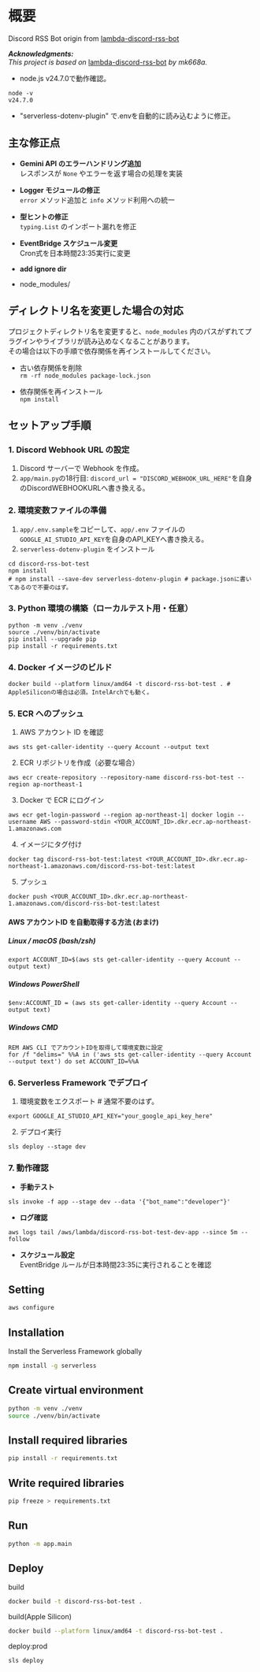 # 概要

Discord RSS Bot origin from [lambda-discord-rss-bot](https://github.com/mk668a/lambda-discord-rss-bot)

***Acknowledgments:***  
*This project is based on* [lambda-discord-rss-bot](https://github.com/mk668a/lambda-discord-rss-bot) *by mk668a.*

- node.js v24.7.0で動作確認。  
```
node -v
v24.7.0
```

- "serverless-dotenv-plugin" で.envを自動的に読み込むように修正。


## 主な修正点

- **Gemini API のエラーハンドリング追加**  
  レスポンスが `None` やエラーを返す場合の処理を実装

- **Logger モジュールの修正**  
  `error` メソッド追加と `info` メソッド利用への統一

- **型ヒントの修正**  
  `typing.List` のインポート漏れを修正

- **EventBridge スケジュール変更**  
  Cron式を日本時間23:35実行に変更

- **add ignore dir**
- node_modules/

## ディレクトリ名を変更した場合の対応
プロジェクトディレクトリ名を変更すると、`node_modules` 内のパスがずれてプラグインやライブラリが読み込めなくなることがあります。  
その場合は以下の手順で依存関係を再インストールしてください。

- 古い依存関係を削除  
`rm -rf node_modules package-lock.json`

- 依存関係を再インストール  
`npm install`

## セットアップ手順
### 1. Discord Webhook URL の設定
1. Discord サーバーで Webhook を作成。
2. `app/main.py`の18行目: `discord_url = "DISCORD_WEBHOOK_URL_HERE"`を自身のDiscordWEBHOOKURLへ書き換える。

### 2. 環境変数ファイルの準備
1. `app/.env.sample`をコピーして、`app/.env` ファイルの`GOOGLE_AI_STUDIO_API_KEY`を自身のAPI_KEYへ書き換える。
2. `serverless-dotenv-plugin` をインストール  
```
cd discord-rss-bot-test
npm install 
# npm install --save-dev serverless-dotenv-plugin # package.jsonに書いてあるので不要のはず。
```

### 3. Python 環境の構築（ローカルテスト用・任意）

```
python -m venv ./venv
source ./venv/bin/activate
pip install --upgrade pip
pip install -r requirements.txt
```

### 4. Docker イメージのビルド
```
docker build --platform linux/amd64 -t discord-rss-bot-test . # AppleSiliconの場合は必須。IntelArchでも動く。
```

### 5. ECR へのプッシュ

1. AWS アカウント ID を確認  
```
aws sts get-caller-identity --query Account --output text
```  
2. ECR リポジトリを作成（必要な場合）  
```
aws ecr create-repository --repository-name discord-rss-bot-test --region ap-northeast-1
```

3. Docker で ECR にログイン  

```
aws ecr get-login-password --region ap-northeast-1| docker login --username AWS --password-stdin <YOUR_ACCOUNT_ID>.dkr.ecr.ap-northeast-1.amazonaws.com
```

4. イメージにタグ付け  
```
docker tag discord-rss-bot-test:latest <YOUR_ACCOUNT_ID>.dkr.ecr.ap-northeast-1.amazonaws.com/discord-rss-bot-test:latest
```

5. プッシュ  

```
docker push <YOUR_ACCOUNT_ID>.dkr.ecr.ap-northeast-1.amazonaws.com/discord-rss-bot-test:latest
```

#### AWS アカウントID を自動取得する方法 (おまけ)

##### Linux / macOS (bash/zsh)

```
export ACCOUNT_ID=$(aws sts get-caller-identity --query Account --output text)
```

##### Windows PowerShell
```
$env:ACCOUNT_ID = (aws sts get-caller-identity --query Account --output text)
```

##### Windows CMD
```
REM AWS CLI でアカウントIDを取得して環境変数に設定
for /f "delims=" %%A in ('aws sts get-caller-identity --query Account --output text') do set ACCOUNT_ID=%%A
```

### 6. Serverless Framework でデプロイ

1. 環境変数をエクスポート  # 通常不要のはず。
```
export GOOGLE_AI_STUDIO_API_KEY="your_google_api_key_here"
```

2. デプロイ実行  
```
sls deploy --stage dev
```

### 7. 動作確認

- **手動テスト**  

```
sls invoke -f app --stage dev --data '{"bot_name":"developer"}'
```

- **ログ確認** 
```
aws logs tail /aws/lambda/discord-rss-bot-test-dev-app --since 5m --follow
```

- **スケジュール設定**  
EventBridge ルールが日本時間23:35に実行されることを確認  

## Setting

```bash
aws configure
```

## Installation

Install the Serverless Framework globally

```bash
npm install -g serverless
```

## Create virtual environment

```bash
python -m venv ./venv
source ./venv/bin/activate
```

## Install required libraries

```bash
pip install -r requirements.txt
```

## Write required libraries

```bash
pip freeze > requirements.txt
```

## Run

```bash
python -m app.main
```

## Deploy

build

```bash
docker build -t discord-rss-bot-test .
```

build(Apple Silicon)

```bash
docker build --platform linux/amd64 -t discord-rss-bot-test .
```

deploy:prod

```bash
sls deploy
```
